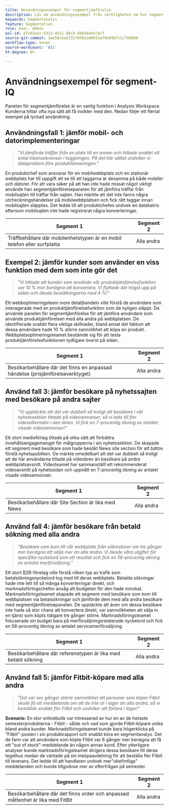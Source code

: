 ```yaml
---
title: Användningsexempel för segmentjämförelse
description: Läs om användningsexempel från verkligheten om hur segmentjämförelsepanelen kan användas för att få insikt i marknadsföringsstrategin.
keywords: Segmentanalys
feature: Segmentation
role: User, Admin
exl-id: d7c02e5c-5313-4e12-86cb-d483644ccbc7
source-git-commit: 1ee50c6a2231795b2ad0015a79e09b7c1c74d850
workflow-type: tm+mt
source-wordcount: '851'
ht-degree: 0%

---
```


# Användningsexempel för segment-IQ

Panelen för segmentjämförelse är en vanlig funktion i Analysis Workspace. Kunderna hittar ofta nya sätt att få insikter med den. Nedan följer ett flertal exempel på lyckad användning.

## Användningsfall 1: jämför mobil- och datorimplementeringar

> *&quot;Vi jämförde träffar från en plats till en annan och hittade snabbt ett antal inkonsekvenser i taggningen. På det här sättet undviker vi dataproblem före produktlanseringen.&quot;*

En produktchef som ansvarar för en mobilwebbplats och en stationär webbplats har till uppgift att se till att taggarna är desamma på både mobiler och datorer. För att vara säker på att han inte hade missat något viktigt använde han segmentjämförelsepanelen för att jämföra träffar från mobilsajten till träffar från sajten. Han märkte att det inte fanns några utcheckningshändelser på mobilwebbplatsen och fick rätt taggar innan mobilsajten släpptes. Det ledde till att produktchefen undvek en datakatris eftersom mobilsajten inte hade registrerat några konverteringar.

| Segment 1 | Segment 2 |
|--- |--- |
| Träffbehållare där mobilenhetstypen är en mobil telefon eller surfplatta | Alla andra |

## Exempel 2: jämför kunder som använder en viss funktion med dem som inte gör det

> *&quot;Vi hittade att kunder som använde vår produktjämförelsefunktion var 10 % mer benägna att konvertera. Vi flyttade det högst upp på sidan och ökade beställningarna med 4 %!&quot;*

Ett webboptimeringsteam inom detaljhandeln ville förstå de användare som interagerade med en produktjämförelsefunktion som de nyligen släppt. De använde panelen för segmentjämförelse för att jämföra användare som använde produktjämförelsen med alla andra på webbplatsen. De identifierade snabbt flera viktiga skillnader, bland annat det faktum att dessa användare hade 10 % större sannolikhet att köpa en produkt. Webbplatsoptimeringsteamet bestämde sig för att testa produktjämförelsefunktionen tydligare överst på sidan.

| Segment 1 | Segment 2 |
|--- |--- |
| Besökarbehållare där det finns en anpassad händelse (prisjämförelseverktyget) | Alla andra |

## Använd fall 3: jämför besökare på nyhetssajten med besökare på andra sajter

> *&quot;Vi upptäckte att det var dubbelt så troligt att besökare i vår nyhetssektion tittade på videoannonser, så vi lade till fler videoalternativ i den delen. Vi fick en 7-procentig ökning av antalet visade videoannonser!&quot;*

Ett stort medieförlag tittade på olika sätt att förbättra innehållsengagemanget för målgrupperna i sin nyhetssektion. De skapade ett segment med besökare som hade besökt News site section för att bättre förstå nyhetspubliken. De märkte omedelbart att det var dubbelt så troligt att de här användarna tittade på videobrev än besökare på andra webbplatsavsnitt. Videoteamet har sammanställt ett rekommenderat videoavsnitt på nyhetssidan och uppnått en 7-procentig ökning av antalet visade videoannonser.

| Segment 1 | Segment 2 |
|--- |--- |
| Besökarbehållare där Site Section är lika med News | Alla andra |

## Använd fall 4: jämför besökare från betald sökning med alla andra

> *&quot;Besökare som kom till vår webbplats från sökmotorer var tre gånger mer benägna att sälja mer än alla andra. Vi ökade våra utgifter för specifika nyckelord som ett resultat och fick en 56-procentig ökning av antalet merförsäljning.&quot;*

Ett stort B2B-företag ville förstå vilken typ av trafik som betalsökningsnyckelord tog med till deras webbplats. Betalda sökningar hade inte lett till så många konverteringar direkt, och marknadsföringschefen ansåg att budgeten för den hade minskat. Marknadsföringsteamet skapade ett segment med besökare som kom till webbplatsen via betalsökningar och jämförde dem med alla andra besökare med segmentjämförelsepanelen. De upptäckte att även om dessa besökare inte hade så stor chans att konvertera direkt, var sannolikheten att sälja in en tjänst som köpts tidigare tre gånger större. Marknadsföringsteamet fokuserade sin budget bara på merförsäljningsrelaterade nyckelord och fick en 56-procentig ökning av antalet servicemerförsäljning.

| Segment 1 | Segment 2 |
|--- |--- |
| Besökarbehållare där referenstypen är lika med betald sökning | Alla andra |

## Använd fall 5: jämför Fitbit-köpare med alla andra

> *&quot;Det var sex gånger större sannolikhet att personer som köper Fitbit skulle få ett meddelande om att de inte är i lager än alla andra, så vi beställde snabbt fler Fitbit och undviker att förlora i lager!&quot;*

**Scenario:** En stor onlinebutik var intresserad av hur en av de hetaste semesterprodukterna - Fitbit - sålde och vad som gjorde Fitbit-köpare unika bland andra kunder. Marknadsföringsteamet kunde bara högerklicka på &quot;Fitbit&quot;-posten i sin produktrapport och snabbt köra en segmentanalys. Det de fann var att användare som köpte Fitbit var 6 gånger mer benägna att få ett &quot;out of stock&quot;-meddelande än någon annan kund. Efter ytterligare analyser kunde marknadsföringsteamet dirigera dessa besökare till deras tegelhus medan de väntade på sin inköpsavdelning för att beställa fler Fitbit till leverans. Det ledde till att handlaren undvek mer&quot;obefintliga&quot; meddelanden och kunde tillgodose mer av efterfrågan på semester.

| Segment 1 | Segment 2 |
|--- |--- |
| Besökarbehållare där det finns order och anpassad måttenhet är lika med FitBit | Alla andra |
